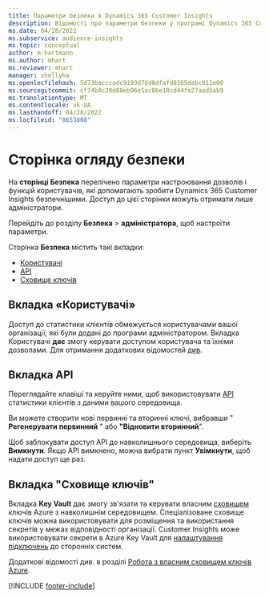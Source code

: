 ```yaml
---
title: Параметри безпеки в Dynamics 365 Customer Insights
description: Відомості про параметри безпеки у програмі Dynamics 365 Customer Insights.
ms.date: 04/28/2022
ms.subservice: audience-insights
ms.topic: conceptual
author: m-hartmann
ms.author: mhart
ms.reviewer: mhart
manager: shellyha
ms.openlocfilehash: 5d73bacccadc9193d76d8dfafd0365dabc911e00
ms.sourcegitcommit: cf74b8c20d88eb96e1ac86e18cd44fe27aad5ab9
ms.translationtype: MT
ms.contentlocale: uk-UA
ms.lasthandoff: 04/28/2022
ms.locfileid: "8653808"
---
```

# <a name="security-overview-page"></a>Сторінка огляду безпеки

На **сторінці Безпека** перелічено параметри настроювання дозволів і функцій користувачів, які допомагають зробити Dynamics 365 Customer Insights безпечнішими. Доступ до цієї сторінки можуть отримати лише адміністратори. 

Перейдіть до розділу **Безпека** > **адміністратора**, щоб настроїти параметри.

Сторінка **Безпека** містить такі вкладки:
- [Користувачі](#users-tab)
- [API](#apis-tab)
- [Сховище ключів](#key-vault-tab)

## <a name="users-tab"></a>Вкладка «Користувачі»

Доступ до статистики клієнтів обмежується користувачами вашої організації, які були додані до програми адміністратором. Вкладка Користувачі **дає** змогу керувати доступом користувача та їхніми дозволами. Для отримання додаткових відомостей [див](permissions.md).

## <a name="apis-tab"></a>Вкладка API

Переглядайте клавіші та керуйте ними, щоб використовувати [API](apis.md) статистики клієнтів з даними вашого середовища.

Ви можете створити нові первинні та вторинні ключі, вибравши " **Регенерувати первинний** " або **"Відновити вторинний**". 

Щоб заблокувати доступ API до навколишнього середовища, виберіть **Вимкнути**. Якщо API вимкнено, можна вибрати пункт **Увімкнути**, щоб надати доступ ще раз.

## <a name="key-vault-tab"></a>Вкладка "Сховище ключів"

Вкладка **Key Vault** дає змогу зв'язати та керувати власним [сховищем](/azure/key-vault/general/basic-concepts) ключів Azure з навколишнім середовищем.
Спеціалізоване сховище ключів можна використовувати для розміщення та використання секретів у межах відповідності організації. Customer Insights може використовувати секрети в Azure Key Vault для [налаштування підключень](connections.md) до сторонніх систем.

Додаткові відомості див. в розділі [Робота з власним сховищем ключів Azure](use-azure-key-vault.md).


[!INCLUDE [footer-include](includes/footer-banner.md)]
